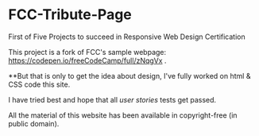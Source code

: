 # FCC-Tribute-Page

First of Five Projects to succeed in Responsive Web Design Certification

This project is a fork of FCC's sample webpage: https://codepen.io/freeCodeCamp/full/zNqgVx .

**But that is only to get the idea about design, I've fully worked on html & CSS code this site. 

I have tried best and hope that all _user stories_ tests get passed.

All the material of this website has been available in copyright-free (in public domain).
